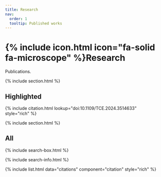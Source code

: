 ```yaml
---
title: Research
nav:
  order: 1
  tooltip: Published works
---
```


# {% include icon.html icon="fa-solid fa-microscope" %}Research

Publications.

{% include section.html %}

## Highlighted

{% include citation.html lookup="doi:10.1109/TCE.2024.3514633" style="rich" %}

{% include section.html %}

## All

{% include search-box.html %}

{% include search-info.html %}

{% include list.html data="citations" component="citation" style="rich" %}
